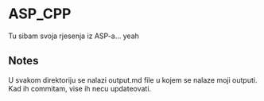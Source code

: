 # ASP_CPP
Tu sibam svoja rjesenja iz ASP-a... yeah

## Notes
U svakom direktoriju se nalazi output.md file u kojem se nalaze moji outputi. Kad ih commitam, vise ih necu updateovati.
